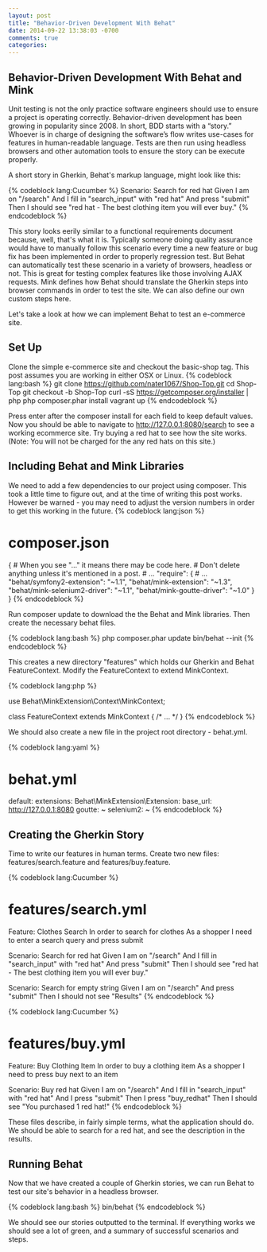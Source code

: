 ```yaml
---
layout: post
title: "Behavior-Driven Development With Behat"
date: 2014-09-22 13:38:03 -0700
comments: true
categories: 
---
```

<h2>Behavior-Driven Development With Behat and Mink</h2>

Unit testing is not the only practice software engineers should use to ensure a project is operating correctly. Behavior-driven development has been growing in popularity since 2008. In short, BDD starts with a “story.” Whoever is in charge of designing the software’s flow writes use-cases for features in human-readable language. Tests are then run using headless browsers and other automation tools to ensure the story can be execute properly.<br />

A short story in Gherkin, Behat's markup language, might look like this:

{% codeblock lang:Cucumber %}
Scenario: Search for red hat
    Given I am on "/search"
    And I fill in "search_input" with "red hat"
    And press "submit"
    Then I should see "red hat - The best clothing item you will ever buy."
{% endcodeblock %}

This story looks eerily similar to a functional requirements document because, well, that's what it is. Typically someone doing quality assurance would have to manually follow this scenario every time a new feature or bug fix has been implemented in order to properly regression test. But Behat can automatically test these scenario in a variety of browsers, headless or not. This is great for testing complex features like those involving AJAX requests. Mink defines how Behat should translate the Gherkin steps into browser commands in order to test the site. We can also define our own custom steps here.<br />

Let's take a look at how we can implement Behat to test an e-commerce site.

<h2>Set Up</h2>

Clone the simple e-commerce site and checkout the basic-shop tag. This post assumes you are working in either OSX or Linux.
{% codeblock lang:bash %}
git clone https://github.com/nater1067/Shop-Top.git
cd Shop-Top
git checkout -b Shop-Top
curl -sS https://getcomposer.org/installer | php
php composer.phar install
vagrant up
{% endcodeblock %}

Press enter after the composer install for each field to keep default values. Now you should be able to navigate to http://127.0.0.1:8080/search to see a working ecommerce site. Try buying a red hat to see how the site works. (Note: You will not be charged for the any red hats on this site.)

<h2>Including Behat and Mink Libraries</h2>

We need to add a few dependencies to our project using composer. This took a little time to figure out, and at the time of writing this post works. However be warned - you may need to adjust the version numbers in order to get this working in the future.
{% codeblock lang:json %}
# composer.json
{
    # When you see "..." it means there may be code here.
    # Don't delete anything unless it's mentioned in a post.
    # ...
    "require": {
        # ...
        "behat/symfony2-extension": "~1.1",
        "behat/mink-extension": "~1.3",
        "behat/mink-selenium2-driver": "~1.1",
        "behat/mink-goutte-driver": "~1.0"
    }
}
{% endcodeblock %}

Run composer update to download the the Behat and Mink libraries. Then create the necessary behat files.

{% codeblock lang:bash %}
php composer.phar update
bin/behat --init
{% endcodeblock %}

This creates a new directory "features" which holds our Gherkin and Behat FeatureContext. Modify the FeatureContext to extend MinkContext.

{% codeblock lang:php %}

use Behat\MinkExtension\Context\MinkContext;

class FeatureContext extends MinkContext
{
    /* ... */
}
{% endcodeblock %}

We should also create a new file in the project root directory - behat.yml.

{% codeblock lang:yaml %}
# behat.yml
default:
    extensions:
        Behat\MinkExtension\Extension:
            base_url: http://127.0.0.1:8080
            goutte: ~
            selenium2: ~
{% endcodeblock %}

<h2>Creating the Gherkin Story</h2>

Time to write our features in human terms. Create two new files: features/search.feature and features/buy.feature.

{% codeblock lang:Cucumber %}
# features/search.yml
Feature: Clothes Search
  In order to search for clothes
  As a shopper
  I need to enter a search query and press submit

  Scenario: Search for red hat
    Given I am on "/search"
    And I fill in "search_input" with "red hat"
    And press "submit"
    Then I should see "red hat - The best clothing item you will ever buy."

  Scenario: Search for empty string
    Given I am on "/search"
    And press "submit"
    Then I should not see "Results"
{% endcodeblock %}

{% codeblock lang:Cucumber %}
# features/buy.yml
Feature: Buy Clothing Item
  In order to buy a clothing item
  As a shopper
  I need to press buy next to an item

  Scenario: Buy red hat
    Given I am on "/search"
    And I fill in "search_input" with "red hat"
    And I press "submit"
    Then I press "buy_redhat"
    Then I should see "You purchased 1 red hat!"
{% endcodeblock %}

These files describe, in fairly simple terms, what the application should do. We should be able to search for a red hat, and see the description in the results.

<h2>Running Behat</h2>

Now that we have created a couple of Gherkin stories, we can run Behat to test our site's behavior in a headless browser.

{% codeblock lang:bash %}
bin/behat
{% endcodeblock %}

We should see our stories outputted to the terminal. If everything works we should see a lot of green, and a summary of successful scenarios and steps.